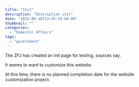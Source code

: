 ```yaml
---
title: "Init"
description: "Description init"
date: "2022-09-16T23:45:29-04:00"
thumbnail: ""
categories:
  - "Domestic Affairs"
tags:
  - "government"
---
```


The ZFJ has created an init page for testing, sources say. 

It seems to want to customize this website. 

At this time, there is no planned completion date for the website customization project. 